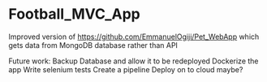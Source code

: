 # Football_MVC_App
Improved version of https://github.com/EmmanuelOgiji/Pet_WebApp which gets data from MongoDB database rather than API

Future work:
Backup Database and allow it to be redeployed
Dockerize the app
Write selenium tests
Create a pipeline
Deploy on to cloud maybe?

